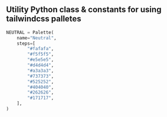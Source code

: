 ## Utility Python class & constants for using tailwindcss palletes

```python
NEUTRAL = Palette(
    name="Neutral",
    steps=[
        "#fafafa",
        "#f5f5f5",
        "#e5e5e5",
        "#d4d4d4",
        "#a3a3a3",
        "#737373",
        "#525252",
        "#404040",
        "#262626",
        "#171717",
    ],
)
